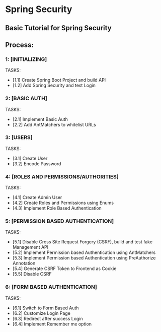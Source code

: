 # Spring Security
## Basic Tutorial for Spring Security

## Process:

### 1: [INITIALIZING]
TASKS:
- [1.1] Create Spring Boot Project and build API
- [1.2] Add Spring Security and test Login

### 2: [BASIC AUTH]
TASKS:
- [2.1] Implement Basic Auth 
- [2.2] Add AntMatchers to whitelist URLs 

### 3: [USERS]
TASKS:
- [3.1] Create User
- [3.2] Encode Password

### 4: [ROLES AND PERMISSIONS/AUTHORITIES]
TASKS:
- [4.1] Create Admin User
- [4.2] Create Roles and Permissions using Enums
- [4.3] Implement Role Based Authentication

### 5: [PERMISSION BASED AUTHENTICATION]
TASKS:
- [5.1] Disable Cross Site Request Forgery (CSRF), build and test fake Management API
- [5.2] Implement Permission based Authentication using AntMatchers
- [5.3] Implement Permission based Authentication using PreAuthorize Annotation
- [5.4] Generate CSRF Token to Frontend as Cookie
- [5.5] Disable CSRF

### 6: [FORM BASED AUTHENTICATION]
TASKS:
- [6.1] Switch to Form Based Auth
- [6.2] Customize Login Page
- [6.3] Redirect after success Login
- [6.4] Implement Remember me option


